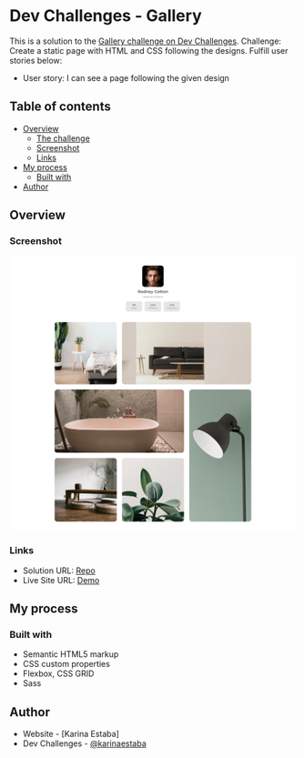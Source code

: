 # Dev Challenges - Gallery

This is a solution to the [Gallery challenge on Dev Challenges](https://devchallenges.io/challenges/gcbWLxG6wdennelX7b8I). Challenge: Create a static page with HTML and CSS following the designs.
Fulfill user stories below:

- User story: I can see a page following the given design

## Table of contents

- [Overview](#overview)
  - [The challenge](#the-challenge)
  - [Screenshot](#screenshot)
  - [Links](#links)
- [My process](#my-process)
  - [Built with](#built-with)
- [Author](#author)

## Overview

### Screenshot

![Screenshot](./screenshot.png)

### Links

- Solution URL: [Repo](https://github.com/karinaestaba/gallery.git)
- Live Site URL: [Demo](https://karinaestaba.github.io/gallery)

## My process

### Built with

- Semantic HTML5 markup
- CSS custom properties
- Flexbox, CSS GRID
- Sass

## Author

- Website - [Karina Estaba]
- Dev Challenges - [@karinaestaba](https://devchallenges.io/portfolio/karinaestaba)
